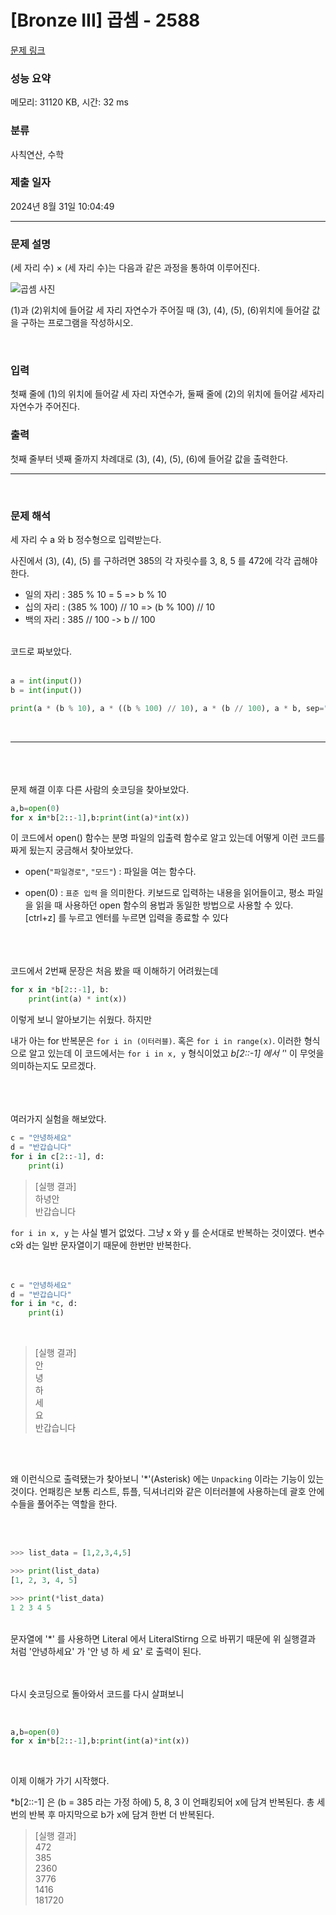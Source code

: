 # [Bronze III] 곱셈 - 2588 

[문제 링크](https://www.acmicpc.net/problem/2588) 

### 성능 요약

메모리: 31120 KB, 시간: 32 ms

### 분류

사칙연산, 수학

### 제출 일자

2024년 8월 31일 10:04:49
***
### 문제 설명

<p>(세 자리 수) × (세 자리 수)는 다음과 같은 과정을 통하여 이루어진다.</p>


![곱셈 사진](https://github.com/user-attachments/assets/36b369d5-2b62-4425-a126-8951e82a8823)


<p>(1)과 (2)위치에 들어갈 세 자리 자연수가 주어질 때 (3), (4), (5), (6)위치에 들어갈 값을 구하는 프로그램을 작성하시오.</p>
<br>

### 입력 

 <p>첫째 줄에 (1)의 위치에 들어갈 세 자리 자연수가, 둘째 줄에 (2)의 위치에 들어갈 세자리 자연수가 주어진다.</p>

### 출력 

 <p>첫째 줄부터 넷째 줄까지 차례대로 (3), (4), (5), (6)에 들어갈 값을 출력한다.</p>


***
<br>

### 문제 해석
세 자리 수 a 와 b 정수형으로 입력받는다.

사진에서 (3), (4), (5) 를 구하려면 385의 각 자릿수를 3, 8, 5 를 472에 각각 곱해야한다. 

- 일의 자리 : 385 % 10 = 5              => b % 10
- 십의 자리 : (385 % 100) // 10         => (b % 100) // 10
- 백의 자리 : 385 // 100                -> b // 100

<br>
코드로 짜보았다.
<br><br>

```py
a = int(input())
b = int(input())

print(a * (b % 10), a * ((b % 100) // 10), a * (b // 100), a * b, sep="\n")
```
<br>

***

<br><br><br>
문제 해결 이후 다른 사람의 숏코딩을 찾아보았다.
<br>

```py
a,b=open(0)
for x in*b[2::-1],b:print(int(a)*int(x))
```

이 코드에서 open() 함수는 분명 파일의 입출력 함수로 알고 있는데 어떻게 이런 코드를 짜게 됬는지 궁금해서 찾아보았다.
<br>

- open(`"파일경로"`, `"모드"`) : 파일을 여는 함수다.

- open(0) : `표준 입력` 을 의미한다. 키보드로 입력하는 내용을 읽어들이고, 평소 파일을 읽을 때 사용하던 open 함수의 용법과 동일한 방법으로 사용할 수 있다.
[ctrl+z] 를 누르고 엔터를 누르면 입력을 종료할 수 있다

<br><br><br>
코드에서 2번째 문장은 처음 봤을 때 이해하기 어려웠는데
<br>

```py
for x in *b[2::-1], b:
    print(int(a) * int(x))
```

이렇게 보니 알아보기는 쉬웠다. 하지만

내가 아는 for 반복문은 `for i in (이터러블)`. 혹은 `for i in range(x)`. 이러한 형식으로 알고 있는데
이 코드에서는 `for i in x, y` 형식이었고 *b[2::-1] 에서 '*' 이 무엇을 의미하는지도 모르겠다. 

<br><br><br>
여러가지 실험을 해보았다.
<br>

```py
c = "안녕하세요"
d = "반갑습니다"
for i in c[2::-1], d:
    print(i)
```

> [실행 결과] <br>
> 하녕안 <br>
> 반갑습니다 

`for i in x, y` 는 사실 별거 없었다. 그냥 x 와 y 를 순서대로 반복하는 것이였다. 변수 c와 d는 일반 문자열이기 때문에 한번만 반복한다.
<br><br><br>

```py
c = "안녕하세요"
d = "반갑습니다"
for i in *c, d:
    print(i)
```
<br>

> [실행 결과] <br>
> 안 <br>
> 녕 <br>
> 하 <br>
> 세 <br>
> 요 <br>
> 반갑습니다

<br><br>

왜 이런식으로 출력됐는가 찾아보니 '*'(Asterisk) 에는 `Unpacking` 이라는 기능이 있는 것이다.
언패킹은 보통 리스트, 튜플, 딕셔너리와 같은 이터러블에 사용하는데 괄호 안에 수들을 풀어주는 역할을 한다.

<br><br>

```py
>>> list_data = [1,2,3,4,5]

>>> print(list_data)
[1, 2, 3, 4, 5]

>>> print(*list_data)
1 2 3 4 5
```

<br>
문자열에 '*' 를 사용하면 Literal 에서 LiteralStirng 으로 바뀌기 때문에 위 실행결과 처럼 '안녕하세요' 가 '안 녕 하 세 요' 로 출력이 된다.

<br><br>
다시 숏코딩으로 돌아와서 코드를 다시 살펴보니

<br>

```py
a,b=open(0)
for x in*b[2::-1],b:print(int(a)*int(x))
```
<br>

이제 이해가 가기 시작했다.

*b[2::-1] 은 (b = 385 라는 가정 하에) 5, 8, 3 이 언패킹되어 x에 담겨 반복된다. 총 세 번의 반복 후 마지막으로 b가 x에 담겨 한번 더 반복된다.

> [실행 결과] <br>
> 472 <br>
385 <Br>
2360 <br>
3776 <br>
1416 <br>
181720

